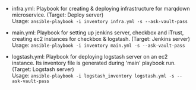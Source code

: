 - infra.yml: Playbook for creating & deploying infrastructure for marqdown microservice. (Target: Deploy server)
<br> Usage: ```ansible-playbook -i inventory infra.yml -s --ask-vault-pass```

- main.yml: Playbook for setting up jenkins server, checkbox and iTrust, creating ec2 instances for checkbox & logstash. (Target: Jenkins server)
<br> Usage: ```ansible-playbook -i inventory main.yml -s --ask-vault-pass```

- logstash.yml: Playbook for deploying logstash server on an ec2 instance. Its inventory file is generated during 'main' playbook run. (Target: Logstash server)
<br> Usage: ```ansible-playbook -i logstash_inventory logstash.yml -s --ask-vault-pass```
